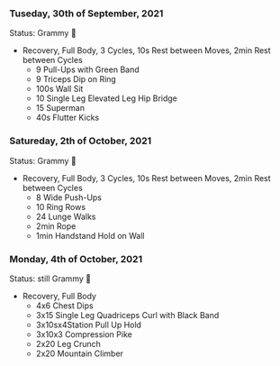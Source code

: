 ### Tuseday, 30th of September, 2021
Status: Grammy 👵

- Recovery, Full Body, 3 Cycles, 10s Rest between Moves, 2min Rest between Cycles
    - 9 Pull-Ups with Green Band
    - 9 Triceps Dip on Ring
    - 100s Wall Sit
    - 10 Single Leg Elevated Leg Hip Bridge
    - 15 Superman
    - 40s Flutter Kicks

### Satureday, 2th of October, 2021
Status: Grammy 👵

- Recovery, Full Body, 3 Cycles, 10s Rest between Moves, 2min Rest between Cycles
    - 8 Wide Push-Ups
    - 10 Ring Rows
    - 24 Lunge Walks
    - 2min Rope
    - 1min Handstand Hold on Wall

### Monday, 4th of October, 2021
Status: still Grammy 👵

- Recovery, Full Body
    - 4x6 Chest Dips
    - 3x15 Single Leg Quadriceps Curl with Black Band
    - 3x10sx4Station Pull Up Hold
    - 3x10x3 Compression Pike
    - 2x20 Leg Crunch
    - 2x20 Mountain Climber
